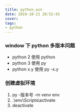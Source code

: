 ```yaml
---
title: python_win
date: 2019-10-21 20:52:43
cover:
tags:
- python
---
```


### window 下 python 多版本问题

- python 2 使用 python
- python 3 使用 py
- python x.y 使用 py -x.y

### 创建虚拟环境

1. py -版本号 -m venv env
1. .\env\Scripts\activate
1. deactivate
